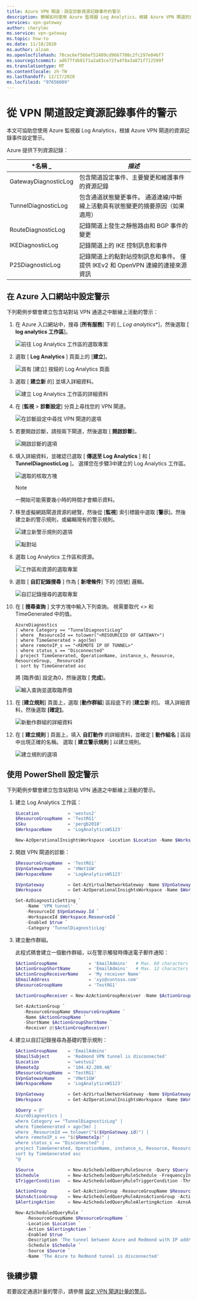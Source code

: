 ```yaml
---
title: Azure VPN 閘道：設定診斷資源記錄事件的警示
description: 瞭解如何使用 Azure 監視器 Log Analytics，根據 Azure VPN 閘道的資源記錄事件設定警示。
services: vpn-gateway
author: cherylmc
ms.service: vpn-gateway
ms.topic: how-to
ms.date: 11/18/2020
ms.author: alzam
ms.openlocfilehash: 70cac6ef566ef52409cd9667708c2fc297e046f7
ms.sourcegitcommit: ad677fdb81f1a2a83ce72fa4f8a3a871f712599f
ms.translationtype: MT
ms.contentlocale: zh-TW
ms.lasthandoff: 12/17/2020
ms.locfileid: "97656609"
---
```

# <a name="set-up-alerts-on-resource-log-events-from-vpn-gateway"></a>從 VPN 閘道設定資源記錄事件的警示

本文可協助您使用 Azure 監視器 Log Analytics，根據 Azure VPN 閘道的資源記錄事件設定警示。 

Azure 提供下列資源記錄：

|***名稱** _ | _*_描述_*_ |
|--- | --- |
|GatewayDiagnosticLog | 包含閘道設定事件、主要變更和維護事件的資源記錄 |
|TunnelDiagnosticLog | 包含通道狀態變更事件。 通道連線/中斷線上活動具有狀態變更的摘要原因（如果適用） |
|RouteDiagnosticLog | 記錄閘道上發生之靜態路由和 BGP 事件的變更 |
|IKEDiagnosticLog | 記錄閘道上的 IKE 控制訊息和事件 |
|P2SDiagnosticLog | 記錄閘道上的點對站控制訊息和事件。 僅提供 IKEv2 和 OpenVPN 連線的連接來源資訊 |

## <a name="set-up-alerts-in-the-azure-portal"></a><a name="setup"></a>在 Azure 入口網站中設定警示

下列範例步驟會建立包含站對站 VPN 通道之中斷線上活動的警示：


1. 在 Azure 入口網站中，搜尋 [**所有服務**] 下的 [_ *Log analytics**]，然後選取 [ **log analytics 工作區**]。

   ![前往 Log Analytics 工作區的選取專案](./media/vpn-gateway-howto-setup-alerts-virtual-network-gateway-log/log-alert0.png "建立")

2. 選取 [ **Log Analytics** ] 頁面上的 [**建立**]。

   ![具有 [建立] 按鈕的 Log Analytics 頁面](./media/vpn-gateway-howto-setup-alerts-virtual-network-gateway-log/log-alert1.png  "選取")

3. 選取 [ **建立新** 的] 並填入詳細資料。

   ![建立 Log Analytics 工作區的詳細資料](./media/vpn-gateway-howto-setup-alerts-virtual-network-gateway-log/log-alert2.png  "選取")

4. 在 [**監視**  >  **診斷設定**] 分頁上尋找您的 VPN 閘道。

   ![在診斷設定中尋找 VPN 閘道的選項](./media/vpn-gateway-howto-setup-alerts-virtual-network-gateway-log/log-alert3.png  "選取")

5. 若要開啟診斷，請按兩下閘道，然後選取 [ **開啟診斷**]。

   ![開啟診斷的選項](./media/vpn-gateway-howto-setup-alerts-virtual-network-gateway-log/log-alert4.png  "選取")

6. 填入詳細資料，並確認已選取 [ **傳送至 Log Analytics** ] 和 [ **TunnelDiagnosticLog** ]。 選擇您在步驟3中建立的 Log Analytics 工作區。

   ![選取的核取方塊](./media/vpn-gateway-howto-setup-alerts-virtual-network-gateway-log/log-alert5.png  "選取")

   > [!NOTE]
   > 一開始可能需要幾小時的時間才會顯示資料。

7. 移至虛擬網路閘道資源的總覽，然後從 [**監視**] 索引標籤中選取 [**警示**]。然後建立新的警示規則，或編輯現有的警示規則。

   ![建立新警示規則的選項](./media/vpn-gateway-howto-setup-alerts-virtual-network-gateway-log/log-alert6.png  "選取")

   ![點對站](./media/vpn-gateway-howto-setup-alerts-virtual-network-gateway-log/log-alert6.png  "選取")
8. 選取 Log Analytics 工作區和資源。

   ![工作區和資源的選取專案](./media/vpn-gateway-howto-setup-alerts-virtual-network-gateway-log/log-alert7.png  "選取")

9. 選取 [ **自訂記錄搜尋** ] 作為 [ **新增條件**] 下的 [信號] 邏輯。

   ![自訂記錄搜尋的選取專案](./media/vpn-gateway-howto-setup-alerts-virtual-network-gateway-log/log-alert8.png  "選取")

10. 在 [ **搜尋查詢** ] 文字方塊中輸入下列查詢。 視需要取代 <> 和 TimeGenerated 中的值。

    ```
    AzureDiagnostics
    | where Category == "TunnelDiagnosticLog"
    | where _ResourceId == tolower("<RESOURCEID OF GATEWAY>")
    | where TimeGenerated > ago(5m) 
    | where remoteIP_s == "<REMOTE IP OF TUNNEL>"
    | where status_s == "Disconnected"
    | project TimeGenerated, OperationName, instance_s, Resource, ResourceGroup, _ResourceId 
    | sort by TimeGenerated asc
    ```

    將 [臨界值] 設定為0，然後選取 [ **完成**]。

    ![輸入查詢並選取臨界值](./media/vpn-gateway-howto-setup-alerts-virtual-network-gateway-log/log-alert9.png  "選取")

11. 在 [**建立規則**] 頁面上，選取 [**動作群組**] 區段底下的 [**建立新** 的]。 填入詳細資料，然後選取 **[確定]**。

    ![新動作群組的詳細資料](./media/vpn-gateway-howto-setup-alerts-virtual-network-gateway-log/log-alert10.png  "選取")

12. 在 [ **建立規則** ] 頁面上，填入 **自訂動作** 的詳細資料，並確定 [ **動作組名** ] 區段中出現正確的名稱。 選取 [ **建立警示規則** ] 以建立規則。

    ![建立規則的選項](./media/vpn-gateway-howto-setup-alerts-virtual-network-gateway-log/log-alert11.png  "選取")

## <a name="set-up-alerts-by-using-powershell"></a><a name="setuppowershell"></a>使用 PowerShell 設定警示

下列範例步驟會建立包含站對站 VPN 通道之中斷線上活動的警示。

1. 建立 Log Analytics 工作區：

   ```powershell
   $Location           = 'westus2'
   $ResourceGroupName  = 'TestRG1'
   $Sku                = 'pergb2018'
   $WorkspaceName      = 'LogAnalyticsWS123'

   New-AzOperationalInsightsWorkspace -Location $Location -Name $WorkspaceName -Sku $Sku -ResourceGroupName $ResourceGroupName
   ```

2. 開啟 VPN 閘道的診斷：

   ```powershell
   $ResourceGroupName  = 'TestRG1'
   $VpnGatewayName     = 'VNet1GW'
   $WorkspaceName      = 'LogAnalyticsWS123'

   $VpnGateway         = Get-AzVirtualNetworkGateway -Name $VpnGatewayName -ResourceGroupName $ResourceGroupName
   $Workspace          = Get-AzOperationalInsightsWorkspace -Name $WorkspaceName -ResourceGroupName $ResourceGroupName

   Set-AzDiagnosticSetting `
       -Name 'VPN tunnel' `
       -ResourceId $VpnGateway.Id `
       -WorkspaceId $Workspace.ResourceId `
       -Enabled $true `
       -Category 'TunnelDiagnosticLog'
   ```

3. 建立動作群組。

   此程式碼會建立一個動作群組，以在警示觸發時傳送電子郵件通知：

   ```powershell
   $ActionGroupName            = 'EmailAdmins'   # Max. 60 characters long
   $ActionGroupShortName       = 'EmailAdmins'   # Max. 12 characters long
   $ActionGroupReceiverName    = 'My receiver Name'
   $EmailAddress               = 'xyz@contoso.com'
   $ResourceGroupName          = 'TestRG1'

   $ActionGroupReceiver = New-AzActionGroupReceiver -Name $ActionGroupReceiverName -UseCommonAlertSchema -EmailReceiver -EmailAddress $EmailAddress

   Set-AzActionGroup `
      -ResourceGroupName $ResourceGroupName `
      -Name $ActionGroupName `
      -ShortName $ActionGroupShortName `
      -Receiver @($ActionGroupReceiver)
   ```

4. 建立以自訂記錄搜尋為基礎的警示規則：

   ```powershell
   $ActionGroupName    = 'EmailAdmins'
   $EmailSubject       = 'Redmond VPN tunnel is disconnected'
   $Location           = 'westus2'
   $RemoteIp           = '104.42.209.46'
   $ResourceGroupName  = 'TestRG1'
   $VpnGatewayName     = 'VNet1GW'
   $WorkspaceName      = 'LogAnalyticsWS123'

   $VpnGateway         = Get-AzVirtualNetworkGateway -Name $VpnGatewayName -ResourceGroupName $ResourceGroupName
   $Workspace          = Get-AzOperationalInsightsWorkspace -Name $WorkspaceName -ResourceGroupName $ResourceGroupName

   $Query = @"
   AzureDiagnostics |
   where Category == "TunnelDiagnosticLog" |
   where TimeGenerated > ago(5m) |
   where _ResourceId == tolower("$($VpnGateway.id)") |
   where remoteIP_s == "$($RemoteIp)" |
   where status_s == "Disconnected" |
   project TimeGenerated, OperationName, instance_s, Resource, ResourceGroup, _ResourceId |
   sort by TimeGenerated asc
   "@

   $Source             = New-AzScheduledQueryRuleSource -Query $Query -DataSourceId $Workspace.ResourceId
   $Schedule           = New-AzScheduledQueryRuleSchedule -FrequencyInMinutes 5 -TimeWindowInMinutes 5
   $TriggerCondition   = New-AzScheduledQueryRuleTriggerCondition -ThresholdOperator 'GreaterThan' -Threshold 0

   $ActionGroup        = Get-AzActionGroup -ResourceGroupName $ResourceGroupName -Name $ActionGroupName
   $AznsActionGroup    = New-AzScheduledQueryRuleAznsActionGroup -ActionGroup $ActionGroup.Id -EmailSubject $EmailSubject
   $AlertingAction     = New-AzScheduledQueryRuleAlertingAction -AznsAction $AznsActionGroup -Severity '1' -Trigger $TriggerCondition

   New-AzScheduledQueryRule `
       -ResourceGroupName $ResourceGroupName `
       -Location $Location `
       -Action $AlertingAction `
       -Enabled $true `
       -Description 'The tunnel between Azure and Redmond with IP address 104.42.209.46 is disconnected' `
       -Schedule $Schedule `
       -Source $Source `
       -Name 'The Azure to Redmond tunnel is disconnected'
   ```

## <a name="next-steps"></a>後續步驟

若要設定通道計量的警示，請參閱 [設定 VPN 閘道計量的警示](vpn-gateway-howto-setup-alerts-virtual-network-gateway-metric.md)。
